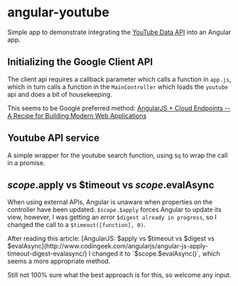 # angular-youtube
Simple app to demonstrate integrating the [YouTube Data API](https://developers.google.com/youtube/v3/) into an Angular app.

## Initializing the Google Client API
The client api requires a callback parameter which calls a function in `app.js`, which in turn calls a function in the `MainController` which loads the `youtube` api and does a bit of housekeeping.

This seems to be Google preferred method: [AngularJS + Cloud Endpoints -- A Recipe for Building Modern Web Applications](https://cloud.google.com/solutions/angularjs-cloud-endpoints-recipe-for-building-modern-web-applications)

## Youtube API service
A simple wrapper for the youtube search function, using `$q` to wrap the call in a promise.

## $scope.$apply vs $timeout vs $scope.$evalAsync
When using external APIs, Angular is unaware when properties on the controller have been updated. `$scope.$apply` forces Angular to update its view, however, I was getting an error `$digest already in progress`, so I changed the call to a `$timeout([function], 0)`.

After reading this article: [AngularJS: $apply vs $timeout vs $digest vs $evalAsync](http://www.codingeek.com/angularjs/angular-js-apply-timeout-digest-evalasync/) I changed it to `$scope.$evalAsync()`, which seems a more appropriate method.

Still not 100% sure what the best approach is for this, so welcome any input.